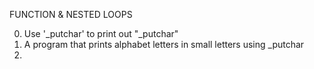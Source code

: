 FUNCTION & NESTED LOOPS

0. Use '_putchar' to print out "_putchar"
1. A program that prints alphabet letters in small letters using _putchar
2. 
